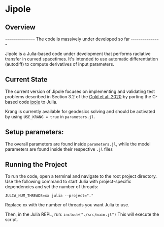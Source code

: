 # Jipole
## Overview
--------------- The code is massively under developed so far ---------------

Jipole is a Julia-based code under development that performs radiative transfer in curved spacetimes. It's intended to use automatic differentiation (autodiff) to compute derivatives of input parameters.

## Current State
The current version of Jipole focuses on implementing and validating test problems described in Section 3.2 of the [Gold et al. 2020](https://iopscience.iop.org/article/10.3847/1538-4357/ab96c6) by porting the C-based code [ipole](https://github.com/moscibrodzka/ipole) to Julia.

Krang is currently available for geodesics solving and should be activated by using `USE_KRANG = true` in `parameters.jl`.

## Setup parameters:
The overall parameters are found inside `parameters.jl`, while the model parameters are found inside their respective `.jl` files

## Running the Project
To run the code, open a terminal and navigate to the root project directory. Use the following command to start Julia with project-specific dependencies and set the number of threads:

`JULIA_NUM_THREADS=xx julia --project="."`

Replace xx with the number of threads you want Julia to use.

Then, in the Julia REPL, run:
`include("./src/main.jl")`
This will execute the script.
